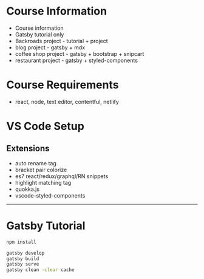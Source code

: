 # Course Information

- Course information
- Gatsby tutorial only
- Backroads project - tutorial + project
- blog project - gatsby + mdx
- coffee shop project - gatsby + bootstrap + snipcart
- restaurant project - gatsby + styled-components

# Course Requirements

- react, node, text editor, contentful, netlify

# VS Code Setup

## Extensions

- auto rename tag
- bracket pair colorize
- es7 react/redux/graphql/RN snippets
- highlight matching tag
- quokka.js
- vscode-styled-components

---

# Gatsby Tutorial

```sh
npm install

gatsby develop
gatsby build
gatsby serve
gatsby clean -clear cache
```
